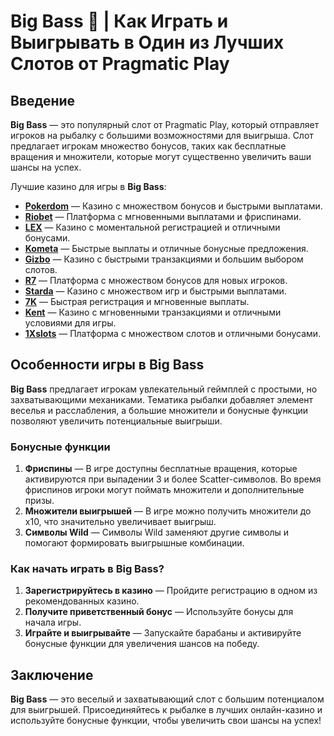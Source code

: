 # Big Bass 🎣 | Как Играть и Выигрывать в Один из Лучших Слотов от Pragmatic Play

## Введение

**Big Bass** — это популярный слот от Pragmatic Play, который отправляет игроков на рыбалку с большими возможностями для выигрыша. Слот предлагает игрокам множество бонусов, таких как бесплатные вращения и множители, которые могут существенно увеличить ваши шансы на успех.

Лучшие казино для игры в **Big Bass**:

- **[Pokerdom](https://brandplay.link/4k77v2yx)** — Казино с множеством бонусов и быстрыми выплатами.
- **[Riobet](https://brandplay.link/7xBLTPyj)** — Платформа с мгновенными выплатами и фриспинами.
- **[LEX](https://brandplay.link/zW4hdDFV)** — Казино с моментальной регистрацией и отличными бонусами.
- **[Kometa](https://brandplay.link/8ZymQJV8)** — Быстрые выплаты и отличные бонусные предложения.
- **[Gizbo](https://brandplay.link/bprXw4YV)** — Казино с быстрыми транзакциями и большим выбором слотов.
- **[R7](https://brandplay.link/bMd3Yjsw)** — Платформа с множеством бонусов для новых игроков.
- **[Starda](https://brandplay.link/fB7xwRFL)** — Казино с множеством игр и быстрыми выплатами.
- **[7K](https://brandplay.link/BvQyFShp)** — Быстрая регистрация и мгновенные выплаты.
- **[Kent](https://brandplay.link/Fv2WP3js)** — Казино с мгновенными транзакциями и отличными условиями для игры.
- **[1Xslots](https://brandplay.link/hSB1khtr)** — Платформа с множеством слотов и отличными бонусами.

## Особенности игры в Big Bass

**Big Bass** предлагает игрокам увлекательный геймплей с простыми, но захватывающими механиками. Тематика рыбалки добавляет элемент веселья и расслабления, а большие множители и бонусные функции позволяют увеличить потенциальные выигрыши.

### Бонусные функции

1. **Фриспины** — В игре доступны бесплатные вращения, которые активируются при выпадении 3 и более Scatter-символов. Во время фриспинов игроки могут поймать множители и дополнительные призы.
2. **Множители выигрышей** — В игре можно получить множители до x10, что значительно увеличивает выигрыш.
3. **Символы Wild** — Символы Wild заменяют другие символы и помогают формировать выигрышные комбинации.

### Как начать играть в Big Bass?

1. **Зарегистрируйтесь в казино** — Пройдите регистрацию в одном из рекомендованных казино.
2. **Получите приветственный бонус** — Используйте бонусы для начала игры.
3. **Играйте и выигрывайте** — Запускайте барабаны и активируйте бонусные функции для увеличения шансов на победу.

## Заключение

**Big Bass** — это веселый и захватывающий слот с большим потенциалом для выигрышей. Присоединяйтесь к рыбалке в лучших онлайн-казино и используйте бонусные функции, чтобы увеличить свои шансы на успех!
